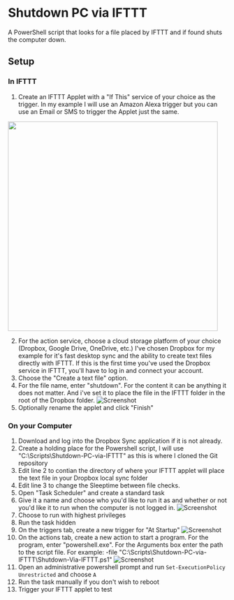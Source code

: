 # Shutdown PC via IFTTT
A PowerShell script that looks for a file placed by IFTTT and if found shuts the computer down.

## Setup

### In IFTTT
1. Create an IFTTT Applet with a "If This" service of your choice as the trigger. In my example I will use an Amazon Alexa trigger but you can use an Email or SMS to trigger the Applet just the same.
<img src="http://i.imgur.com/hc2x9P7.png" width="480">

2. For the action service, choose a cloud storage platform of your choice (Dropbox, Google Drive, OneDrive, etc.) I've chosen Dropbox for my example for it's fast desktop sync and the ability to create text files directly with IFTTT. If this is the first time you've used the Dropbox service in IFTTT, you'll have to log in and connect your account.
3. Choose the "Create a text file" option.
4. For the file name, enter "shutdown". For the content it can be anything it does not matter. And i've set it to place the file in the IFTTT folder in the root of the Dropbox folder.
![Screenshot](http://i.imgur.com/Bve9XJ2.png)
5. Optionally rename the applet and click "Finish"

### On your Computer
1. Download and log into the Dropbox Sync application if it is not already.
2. Create a holding place for the Powershell script, I will use "C:\Scripts\Shutdown-PC-via-IFTTT" as this is where I cloned the Git repository
3. Edit line 2 to contian the directory of where your IFTTT applet will place the text file in your Dropbox local sync folder
4. Edit line 3 to change the Sleeptime between file checks.
5. Open "Task Scheduler" and create a standard task
6. Give it a name and choose who you'd like to run it as and whether or not you'd like it to run when the computer is not logged in.
![Screenshot](http://i.imgur.com/GgJV3Vm.png)
7. Choose to run with highest privileges
8. Run the task hidden
9. On the triggers tab, create a new trigger for "At Startup"
![Screenshot](http://i.imgur.com/oL8hyOl.png)
10. On the actions tab, create a new action to start a program. For the program, enter "powershell.exe". For the Arguments box enter the path to the script file. For example: -file "C:\Scripts\Shutdown-PC-via-IFTTT\Shutdown-Via-IFTTT.ps1"
![Screenshot](http://i.imgur.com/Wp7ClIE.png)
11. Open an administrative powershell prompt and run `Set-ExecutionPolicy Unrestricted` and choose `A`
12. Run the task manually if you don't wish to reboot
13. Trigger your IFTTT applet to test
